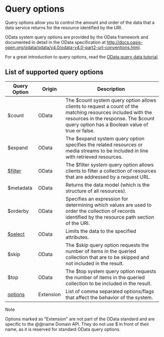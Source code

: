 # Query options

Query options allow you to control the amount and order of the data that a data service returns for the resource identified by the URI.

OData system query options are provided by the OData framework and documented in detail in the OData specification at <http://docs.oasis-open.org/odata/odata/v4.0/odata-v4.0-part2-url-conventions.html>.

For a great introduction to query options, read the [OData query data tutorial](https://www.odata.org/getting-started/basic-tutorial/#queryData).

## List of supported query options

Query Option | Origin | Description
-------------|--------|------------
$count | OData | The $count system query option allows clients to request a count of the matching resources included with the resources in the response. The $count query option has a Boolean value of true or false.
$expand | OData | The $expand system query option specifies the related resources or media streams to be included in line with retrieved resources.
[$filter](filter.md) | OData | The $filter system query option allows clients to filter a collection of resources that are addressed by a request URL.
$metadata | OData | Returns the data model (which is the structure of all resources).
$orderby | OData | Specifies an expression for determining which values are used to order the collection of records identified by the resource path section of the URI.
[$select](select.md) | OData | Limits the data to the specified attributes.
$skip | OData | The $skip query option requests the number of items in the queried collection that are to be skipped and not included in the result.
$top | OData | The $top system query option requests the number of items in the queried collection to be included in the result.
[options](options.md) | Extension | List of comma separated options/flags that affect the behavior of the system.

> [!note]
> Options marked as "Extension" are not part of the OData standard and are specific to the @@name Domain API.
> They do not use $ in front of their name, as it is reserved for standard OData query options.
